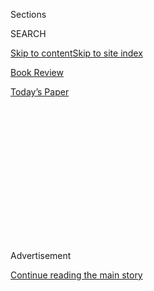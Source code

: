 <div id="app">

<div>

<div>

<div>

<div class="NYTAppHideMasthead css-1q2w90k e1suatyy0">

<div class="section css-ui9rw0 e1suatyy2">

<div class="css-eph4ug er09x8g0">

<div class="css-6n7j50">

</div>

<span class="css-1dv1kvn">Sections</span>

<div class="css-10488qs">

<span class="css-1dv1kvn">SEARCH</span>

</div>

[Skip to content](#site-content)[Skip to site index](#site-index)

</div>

<div id="masthead-section-label" class="css-1wr3we4 eaxe0e00">

[Book
Review](https://www.nytimes3xbfgragh.onion/section/books/review)

</div>

<div class="css-10698na e1huz5gh0">

</div>

</div>

<div id="masthead-bar-one" class="section hasLinks css-15hmgas e1csuq9d3">

<div class="css-uqyvli e1csuq9d0">

</div>

<div class="css-1uqjmks e1csuq9d1">

</div>

<div class="css-9e9ivx">

[](https://myaccount.nytimes3xbfgragh.onion/auth/login?response_type=cookie&client_id=vi)

</div>

<div class="css-1bvtpon e1csuq9d2">

[Today’s
Paper](https://www.nytimes3xbfgragh.onion/section/todayspaper)

</div>

</div>

</div>

</div>

<div data-aria-hidden="false">

<div id="site-content" data-role="main">

<div>

<div class="css-1aor85t" style="opacity:0.000000001;z-index:-1;visibility:hidden">

<div class="css-1hqnpie">

<div class="css-epjblv">

<span class="css-17xtcya">[Book
Review](/section/books/review)</span><span class="css-x15j1o">|</span><span class="css-fwqvlz">This
Is How It All
Ends</span>

</div>

<div class="css-k008qs">

<div class="css-1iwv8en">

<span class="css-18z7m18"></span>

<div>

</div>

</div>

<span class="css-1n6z4y">https://nyti.ms/2XmiSOc</span>

<div class="css-1705lsu">

<div class="css-4xjgmj">

<div class="css-4skfbu" data-role="toolbar" data-aria-label="Social Media Share buttons, Save button, and Comments Panel with current comment count" data-testid="share-tools">

  - 
  - 
  - 
  - 
    
    <div class="css-6n7j50">
    
    </div>

  - 

</div>

</div>

</div>

</div>

</div>

</div>

<div id="NYT_TOP_BANNER_REGION" class="css-13pd83m">

</div>

<div id="top-wrapper" class="css-1sy8kpn">

<div id="top-slug" class="css-l9onyx">

Advertisement

</div>

[Continue reading the main
story](#after-top)

<div class="ad top-wrapper" style="text-align:center;height:100%;display:block;min-height:250px">

<div id="top" class="place-ad" data-position="top" data-size-key="top">

</div>

</div>

<div id="after-top">

</div>

</div>

<div id="sponsor-wrapper" class="css-1hyfx7x">

<div id="sponsor-slug" class="css-19vbshk">

Supported by

</div>

[Continue reading the main
story](#after-sponsor)

<div id="sponsor" class="ad sponsor-wrapper" style="text-align:center;height:100%;display:block">

</div>

<div id="after-sponsor">

</div>

</div>

Nonfiction

<div class="css-1vkm6nb ehdk2mb0">

# This Is How It All Ends

</div>

<div class="css-79elbk" data-testid="photoviewer-wrapper">

<div class="css-z3e15g" data-testid="photoviewer-wrapper-hidden">

</div>

<div class="css-1a48zt4 ehw59r15" data-testid="photoviewer-children">

![<span class="css-16f3y1r e13ogyst0" data-aria-hidden="true">Katie
Mack</span><span class="css-cnj6d5 e1z0qqy90" itemprop="copyrightHolder"><span class="css-1ly73wi e1tej78p0">Credit...</span><span><span>Nerissa
Escanlar</span></span></span>](https://static01.graylady3jvrrxbe.onion/images/2020/07/29/books/review/Gleick1/Gleick1-articleLarge.jpg?quality=75&auto=webp&disable=upscale)

</div>

</div>

<div class="css-xt80pu e12qa4dv0">

<div class="css-18e8msd">

<div class="css-vp77d3 epjyd6m0">

<div class="css-1baulvz">

By [<span class="css-1baulvz last-byline" itemprop="name">James
Gleick</span>](https://www.nytimes3xbfgragh.onion/by/james-gleick)

</div>

</div>

  - Aug. 4,
    2020

  - 
    
    <div class="css-4xjgmj">
    
    <div class="css-d8bdto" data-role="toolbar" data-aria-label="Social Media Share buttons, Save button, and Comments Panel with current comment count" data-testid="share-tools">
    
      - 
      - 
      - 
      - 
        
        <div class="css-6n7j50">
        
        </div>
    
      - 
    
    </div>
    
    </div>

</div>

</div>

<div class="section meteredContent css-1r7ky0e" name="articleBody" itemprop="articleBody">

<div class="css-1fanzo5 StoryBodyCompanionColumn">

<div class="css-53u6y8">

**THE END OF EVERYTHING**  
**(Astrophysically Speaking)**  
By Katie Mack

Not to give anything away, but “in about five billion years, the sun
will swell to its red giant phase, engulf the orbit of Mercury and
perhaps Venus, and leave the Earth a charred, lifeless, magma-covered
rock.” That’s how Katie Mack *starts* her story. It’s downhill from
there.

Many books have been written about our cosmic origins: the creation of
the universe 13.8 billion years ago; the Big Bang and all that followed.
The denouement, presumably tens of billions of years away, remains
comparatively mysterious. How does it all end? For that matter, *does*
it all end, or can we keep on in our merry way indefinitely? In “The End
of Everything: (Astrophysically Speaking),” Mack, a theoretical
cosmologist at North Carolina State University, attempts to answer what
might seem the most remote of scientific questions.

“Some say the world will end in fire, / Some say in ice.” She gives
Robert Frost his due. She doesn’t bother with T. S. Eliot: “not with a
bang but a whimper.” Traditional speculation about the end times, the
end of days, comes from religion, where it is called eschatology.
Apocalypse, doomsday, Judgment Day — all this, for theologians, provides
a way of thinking about the meaning or purpose of existence. Our
destiny, if only we could know it, might provide some reason for why
we’re here.

</div>

</div>

<div class="css-1fanzo5 StoryBodyCompanionColumn">

<div class="css-53u6y8">

Does the arc of the moral universe bend toward justice? Does it bend
anywhere at all? When Martin Luther King Jr. said it did, he was
paraphrasing the 19th-century abolitionist minister Theodore Parker, who
also said: “My eye reaches but little ways. I cannot calculate the curve
and complete the figure by the experience of
sight.”

</div>

</div>

<div class="css-79elbk" data-testid="photoviewer-wrapper">

<div class="css-z3e15g" data-testid="photoviewer-wrapper-hidden">

</div>

<div class="css-1a48zt4 ehw59r15" data-testid="photoviewer-children">

![](https://static01.graylady3jvrrxbe.onion/images/2020/07/29/books/review/Gleick2/Gleick2-articleLarge.jpg?quality=75&auto=webp&disable=upscale)

</div>

</div>

<div class="css-1fanzo5 StoryBodyCompanionColumn">

<div class="css-53u6y8">

The eye of astrophysics reaches a great deal farther now. Cosmologists
calculate the curve and complete the figure by employing a potent
arsenal of instruments and methodologies. Optical, radio, X-ray and
gamma ray telescopes on mountaintops and in space, underground neutrino
detectors and gravitational-wave observatories extend our sight to the
edges of the universe. But what that really means is that they extend
our sight into the past.

This is perhaps the most basic fact of cosmology, sometimes taken for
granted, and Mack explains it elegantly. Telescope users have a window
into time. Light travels at finite speed, so everything comes to us with
its own time delay. We see the sun not as it is now but as it was eight
minutes ago. All we can know of a galaxy 10 billion light-years away is
what it looked like 10 billion years ago, when the universe was young.
“We can look even farther back,” she writes, “and see matter swirling
into supermassive black holes in a universe less than 500 million years
old, when starlight had only just begun to penetrate the darkness
between galaxies.”

“The End of Everything” is a pleasure. Mack’s style is personal and
often funny as she guides us along a cosmic timeline studded with
scientific esoterica and mystery. Most of what astronomers know comes
not from seeing but from deduction — complex ladders of logic, building
upon one another. Black holes were first inferred and then understood in
more and more detail and now can just barely be said to have been
“seen.” Two of the most crucial components of the current picture of
the universe, dark matter and dark energy, are so-called precisely
because they are invisible. Scientists say they can see the Big Bang,
and they can, in a way, but what they mean is that they can detect via
radio telescopes a faint microwave radiation coming from all directions
in space — the remnant of a time when the entire universe was a
fast-growing fireball.

Astrophysicists’ techniques for looking backward through the eons can
let them peer into the future, too. The equations of physics run forward
as well as back. A picture begins to emerge of the far-future evolution
of the universe — more than one picture, painted in broad strokes by
cosmologists with conflicting theories. Mack organizes the current
thinking into a handful of scenarios, some more plausible than others.

</div>

</div>

<div class="css-1fanzo5 StoryBodyCompanionColumn">

<div class="css-53u6y8">

One is the “Big Crunch.” We know the universe has been expanding since
the Big Bang. That is to say, *space itself* is expanding: Galaxies,
stars and all other things in the cosmos move farther and farther apart.
It’s possible that the expansion will eventually slow, stop and reverse
itself, like a ball thrown up in the air that then comes back down. And
then? Catastrophe. High-energy particle jets and radiation from stars
condense and ignite a conflagration. “Nuclear explosions tear through
stellar atmospheres, ripping apart the stars and filling space with hot
plasma,” Mack says. “At this point, things are really very bad.” You can
tell she’s enjoying this.

Alternatively, the expansion keeps on going until everything attenuates
and fades into nothingness. This cosmic endgame is the one known as
“heat death.” You’ve heard of entropy: the inexorable tendency toward
disorder described by the second law of thermodynamics. It’s entropy
that does us in. This scenario is “a slow and agonizing one,” Mack says,
“marked by increasing isolation, inexorable decay and an eons-long fade
into darkness.” Everything tends toward equilibrium, and equilibrium
means death. Stars burn out, galaxies fade into darkness, even black
holes evaporate. This notion has been with us since the development of
thermodynamics in the 19th century. H. G. Wells visualized it this way
in “The Time Machine”: “It would be hard to convey the stillness of it.
… The darkness thickened. … All else was rayless obscurity. … A horror
of this great darkness came on me.”

Other possibilities involve dark energy, a still poorly understood
business that seems to be the dominant component of our universe. A
dark-energy apocalypse could “tear apart the very fabric of reality,
rendering any thinking creatures in the cosmos helpless as they watch
their universe being ripped open around them,” Mack says. Some paths to
destruction arise from theories that involve parallel universes lurking
in extra dimensions. A so-called “ekpyrotic” scenario imagines
collisions of “branes,” three-dimensional universes ordinarily invisible
to one another. At the fringes, the cosmological theories with the best
jargon and cleverest names are often the most speculative.

Forty years ago, when much of this science was new, the physicist
Freeman Dyson complained that some of his colleagues felt it was
“disreputable” to study our universe’s destiny. He urged them to do it
anyway. “If our analysis of the long-range future leads us to raise
questions related to the ultimate meaning and purpose of life,” he
wrote, “then let us examine these questions boldly and without
embarrassment.”

This might seem like the wrong time for a book peering billions of years
into the future to examine the ultimate doom and destruction. We have
doom and destruction of our own to worry about, arriving faster and
faster. These days many people wake up wondering if we’ll make it past
November. Plague is rampant. The Arctic Circle is on fire. Still, I
found it helpful — not reassuring, certainly, but mind-expanding — to be
reminded of our place in a vast cosmos. Mack puts it this way: “When we
ask the question, ‘Can this all really go on forever?,’ we are
implicitly validating our own existence, extending it indefinitely into
the future, taking stock and examining our legacy.”

It seems safe to say, though, that any meaning and purpose will have to
be found in ourselves, not in the stars. The cosmic end times will bring
no day of judgment, no redemption. All we can expect is the total
obliteration of whatever universe remains and any intelligence that
still abides there.

</div>

</div>

</div>

<div>

</div>

<div>

</div>

<div>

</div>

<div>

<div id="bottom-wrapper" class="css-1ede5it">

<div id="bottom-slug" class="css-l9onyx">

Advertisement

</div>

[Continue reading the main
story](#after-bottom)

<div id="bottom" class="ad bottom-wrapper" style="text-align:center;height:100%;display:block;min-height:90px">

</div>

<div id="after-bottom">

</div>

</div>

</div>

</div>

</div>

## Site Index

<div>

</div>

## Site Information Navigation

  - [© <span>2020</span> <span>The New York Times
    Company</span>](https://help.nytimes3xbfgragh.onion/hc/en-us/articles/115014792127-Copyright-notice)

<!-- end list -->

  - [NYTCo](https://www.nytco.com/)
  - [Contact
    Us](https://help.nytimes3xbfgragh.onion/hc/en-us/articles/115015385887-Contact-Us)
  - [Work with us](https://www.nytco.com/careers/)
  - [Advertise](https://nytmediakit.com/)
  - [T Brand Studio](http://www.tbrandstudio.com/)
  - [Your Ad
    Choices](https://www.nytimes3xbfgragh.onion/privacy/cookie-policy#how-do-i-manage-trackers)
  - [Privacy](https://www.nytimes3xbfgragh.onion/privacy)
  - [Terms of
    Service](https://help.nytimes3xbfgragh.onion/hc/en-us/articles/115014893428-Terms-of-service)
  - [Terms of
    Sale](https://help.nytimes3xbfgragh.onion/hc/en-us/articles/115014893968-Terms-of-sale)
  - [Site
    Map](https://spiderbites.nytimes3xbfgragh.onion)
  - [Help](https://help.nytimes3xbfgragh.onion/hc/en-us)
  - [Subscriptions](https://www.nytimes3xbfgragh.onion/subscription?campaignId=37WXW)

</div>

</div>

</div>

</div>
